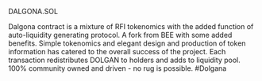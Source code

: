 DALGONA.SOL




Dalgona contract is a mixture of RFI tokenomics with the added function of auto-liquidity generating protocol. A fork from BEE with some added benefits. Simple tokenomics and elegant design and production of token information has catered to the overall success of the project. Each transaction redistributes DOLGAN to holders and adds to liquidity pool. 100% community owned and driven - no rug is possible. #Dolgana
